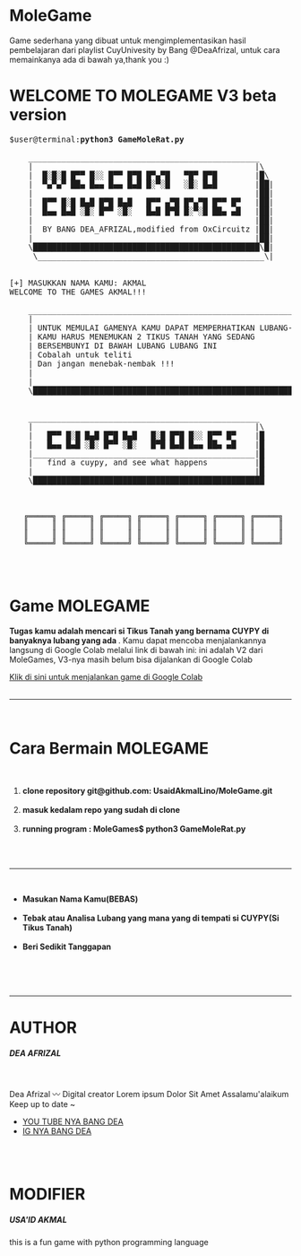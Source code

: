 # MoleGame
Game sederhana yang dibuat untuk mengimplementasikan hasil pembelajaran dari playlist CuyUnivesity by Bang @DeaAfrizal, untuk cara memainkanya ada di bawah ya,thank you :)

# WELCOME TO MOLEGAME V3 beta version

<pre>
$user@terminal:<b>python3 GameMoleRat.py</b>

    _________________________________________________
    |                                               |\ 
    |  █░█░█ █▀▀ █░░ █▀▀ █▀█ █▀▄▀█   ▀█▀ █▀█        |█\ 
    |  ▀▄▀▄▀ ██▄ █▄▄ █▄▄ █▄█ █░▀░█   ░█░ █▄█        |██|
    |                                               |██|  
    |  █▀▀ █░█ █▄█ █▀█ █▄█   █▀▀ ▄▀█ █▀▄▀█ █▀▀ █▀   |██|
    |  █▄▄ █▄█ ░█░ █▀▀ ░█░   █▄█ █▀█ █░▀░█ ██▄ ▄█   |██|
    |                                               |██|
    |  BY BANG DEA_AFRIZAL,modified from OxCircuitz |██|
    |_______________________________________________|██|
    \████████████████████████████████████████████████\█|
     \________________________________________________\|
    
      
[+] MASUKKAN NAMA KAMU: AKMAL
WELCOME TO THE GAMES AKMAL!!!
        
    _____________________________________________________________________________   
    |                                                                           |\ 
    | UNTUK MEMULAI GAMENYA KAMU DAPAT MEMPERHATIKAN LUBANG-LUBANG DIBAWAH,     |█|
    | KAMU HARUS MENEMUKAN 2 TIKUS TANAH YANG SEDANG                            |█|
    | BERSEMBUNYI DI BAWAH LUBANG LUBANG INI                                    |█|
    | Cobalah untuk teliti                                                      |█|
    | Dan jangan menebak-nembak !!!                                             |█|
    |                                                                           |█|
    |___________________________________________________________________________|█|
    \█████████████████████████████████████████████████████████████████████████████|
    
    
    _________________________________________________
    |                                               |\ 
    |   █▀▀ █░█ █▄█ █▀█ █▄█   █░█ █▀█ █░░ █▀▀ █▀    |█
    |   █▄▄ █▄█ ░█░ █▀▀ ░█░   █▀█ █▄█ █▄▄ ██▄ ▄█    |█
    |_______________________________________________|█
    |   find a cuypy, and see what happens          |█
    |_______________________________________________|█
    \█████████████████████████████████████████████████
    
    
    
   ╔═════╗ ╔═════╗ ╔═════╗ ╔═════╗ ╔═════╗ ╔═════╗ ╔═════╗
   ║     ║ ║     ║ ║     ║ ║     ║ ║     ║ ║     ║ ║     ║
   ║     ║ ║     ║ ║     ║ ║     ║ ║     ║ ║     ║ ║     ║
   ╚═════╝ ╚═════╝ ╚═════╝ ╚═════╝ ╚═════╝ ╚═════╝ ╚═════╝
</pre>
<br>
<br>

# Game MOLEGAME
<b>Tugas kamu adalah mencari si Tikus Tanah yang bernama CUYPY di banyaknya lubang yang ada </b>. Kamu dapat mencoba menjalankannya langsung di Google Colab melalui link di bawah ini: ini adalah V2 dari MoleGames, V3-nya masih belum bisa dijalankan di Google Colab

[Klik di sini untuk menjalankan game di Google Colab]()
<br>
<br>
<hr>
<br>

# Cara Bermain MOLEGAME
<br>
<ol>
    <li><b>clone repository git@github.com: UsaidAkmalLino/MoleGame.git</b></li><br>
    <li><b>masuk kedalam repo yang sudah di clone</b></li><br>
    <li><b>running program : MoleGames$ python3 GameMoleRat.py</b></li><br>
</ol>
<br>
<hr>
<br>
<ul>
    <li><b>Masukan Nama Kamu(BEBAS)</b></li><br>
    <li><b>Tebak atau Analisa Lubang yang mana yang di tempati si CUYPY(Si Tikus Tanah)</b></li><br>
    <li><b>Beri Sedikit Tanggapan</b></li><br>
</ul>
<br>
<br>

<hr>

# AUTHOR
<h5>DEA AFRIZAL</h5><br>
<p>Dea Afrizal 〰️
Digital creator
Lorem ipsum
Dolor Sit Amet
Assalamu'alaikum
Keep up to date
~
</p>
<ul>
<li><a href="https://l.instagram.com/?u=https%3A%2F%2Fyoutube.com%2F%40deaafrizal&e=AT26_ql8YQd9zSuLx1J2jg86NOj63oleN60UqwkwungVjLYqaypcCcGdoq54RZDC90j6wbz0PT98u3cOCVseVDcJfTDxrORW">YOU TUBE NYA BANG DEA</a></li>
<li><a href="https://www.instagram.com/dea.afrizal/">IG NYA BANG DEA</a></li>
</ul>
<br>
<br>

# MODIFIER
<h5>USA'ID AKMAL</h5>
<p>this is a fun game with python programming language</p>




